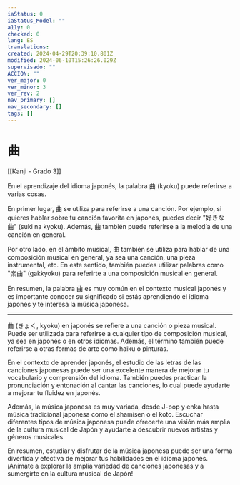 ```yaml
---
iaStatus: 0
iaStatus_Model: ""
a11y: 0
checked: 0
lang: ES
translations: 
created: 2024-04-29T20:39:10.801Z
modified: 2024-06-10T15:26:26.029Z
supervisado: ""
ACCION: ""
ver_major: 0
ver_minor: 3
ver_rev: 2
nav_primary: []
nav_secondary: []
tags: []
---
```

# 曲

[[Kanji - Grado 3]]

En el aprendizaje del idioma japonés, la palabra 曲 (kyoku) puede referirse a varias cosas. 

En primer lugar, 曲 se utiliza para referirse a una canción. Por ejemplo, si quieres hablar sobre tu canción favorita en japonés, puedes decir "好きな曲" (suki na kyoku). Además, 曲 también puede referirse a la melodía de una canción en general.

Por otro lado, en el ámbito musical, 曲 también se utiliza para hablar de una composición musical en general, ya sea una canción, una pieza instrumental, etc. En este sentido, también puedes utilizar palabras como "楽曲" (gakkyoku) para referirte a una composición musical en general.

En resumen, la palabra 曲 es muy común en el contexto musical japonés y es importante conocer su significado si estás aprendiendo el idioma japonés y te interesa la música japonesa.


---

曲 (きょく, kyoku) en japonés se refiere a una canción o pieza musical. Puede ser utilizada para referirse a cualquier tipo de composición musical, ya sea en japonés o en otros idiomas. Además, el término también puede referirse a otras formas de arte como haiku o pinturas.

En el contexto de aprender japonés, el estudio de las letras de las canciones japonesas puede ser una excelente manera de mejorar tu vocabulario y comprensión del idioma. También puedes practicar la pronunciación y entonación al cantar las canciones, lo cual puede ayudarte a mejorar tu fluidez en japonés.

Además, la música japonesa es muy variada, desde J-pop y enka hasta música tradicional japonesa como el shamisen o el koto. Escuchar diferentes tipos de música japonesa puede ofrecerte una visión más amplia de la cultura musical de Japón y ayudarte a descubrir nuevos artistas y géneros musicales.

En resumen, estudiar y disfrutar de la música japonesa puede ser una forma divertida y efectiva de mejorar tus habilidades en el idioma japonés. ¡Anímate a explorar la amplia variedad de canciones japonesas y a sumergirte en la cultura musical de Japón!
